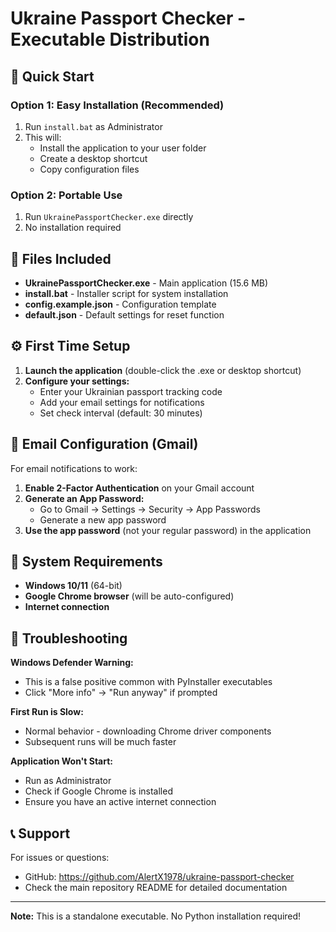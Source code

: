 # Ukraine Passport Checker - Executable Distribution

## 🚀 Quick Start

### Option 1: Easy Installation (Recommended)
1. Run `install.bat` as Administrator
2. This will:
   - Install the application to your user folder
   - Create a desktop shortcut
   - Copy configuration files

### Option 2: Portable Use
1. Run `UkrainePassportChecker.exe` directly
2. No installation required

## 📁 Files Included

- **UkrainePassportChecker.exe** - Main application (15.6 MB)
- **install.bat** - Installer script for system installation
- **config.example.json** - Configuration template
- **default.json** - Default settings for reset function

## ⚙️ First Time Setup

1. **Launch the application** (double-click the .exe or desktop shortcut)
2. **Configure your settings:**
   - Enter your Ukrainian passport tracking code
   - Add your email settings for notifications
   - Set check interval (default: 30 minutes)

## 📧 Email Configuration (Gmail)

For email notifications to work:

1. **Enable 2-Factor Authentication** on your Gmail account
2. **Generate an App Password:**
   - Go to Gmail → Settings → Security → App Passwords
   - Generate a new app password
3. **Use the app password** (not your regular password) in the application

## 🔧 System Requirements

- **Windows 10/11** (64-bit)
- **Google Chrome browser** (will be auto-configured)
- **Internet connection**

## 🐛 Troubleshooting

**Windows Defender Warning:**
- This is a false positive common with PyInstaller executables
- Click "More info" → "Run anyway" if prompted

**First Run is Slow:**
- Normal behavior - downloading Chrome driver components
- Subsequent runs will be much faster

**Application Won't Start:**
- Run as Administrator
- Check if Google Chrome is installed
- Ensure you have an active internet connection

## 📞 Support

For issues or questions:
- GitHub: https://github.com/AlertX1978/ukraine-passport-checker
- Check the main repository README for detailed documentation

---

**Note:** This is a standalone executable. No Python installation required!
